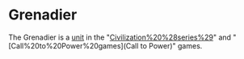 # Grenadier

The Grenadier is a [unit](unit) in the "[Civilization%20%28series%29](Civilization)" and "[Call%20to%20Power%20games](Call to Power)" games.
